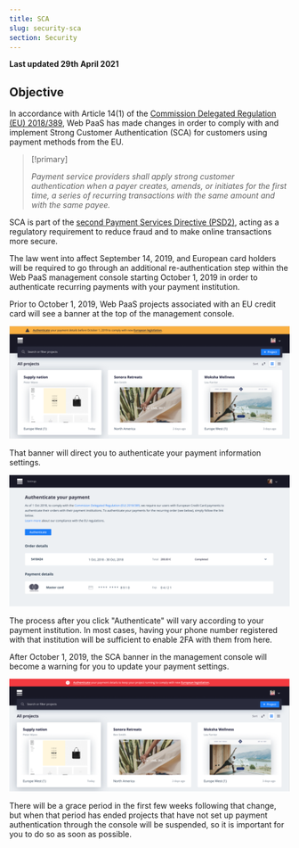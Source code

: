 ```yaml
---
title: SCA
slug: security-sca
section: Security
---
```


**Last updated 29th April 2021**


## Objective  

In accordance with Article 14(1) of the [Commission Delegated Regulation (EU) 2018/389](https://eur-lex.europa.eu/legal-content/EN/TXT/?uri=CELEX%3A32018R0389), Web PaaS has made changes in order to comply with and implement Strong Customer Authentication (SCA) for customers using payment methods from the EU.

> [!primary]  
> 
> *Payment service providers shall apply strong customer authentication when a payer creates, amends, or initiates for the first time, a series of recurring transactions with the same amount and with the same payee.*
> 
> 

SCA is part of the [second Payment Services Directive (PSD2)](https://ec.europa.eu/info/law/payment-services-psd-2-directive-eu-2015-2366_en), acting as a regulatory requirement to reduce fraud and to make online transactions more secure.

The law went into affect September 14, 2019, and European card holders will be required to go through an additional re-authentication step within the Web PaaS management console starting October 1, 2019 in order to authenticate recurring payments with your payment institution.

Prior to October 1, 2019, Web PaaS projects associated with an EU credit card will see a banner at the top of the management console.

![SCA Warning](images/sca-warning.png)

That banner will direct you to authenticate your payment information settings.

![SCA Authentication](images/authenticate-payment.png)

The process after you click "Authenticate" will vary according to your payment institution. In most cases, having your phone number registered with that institution will be sufficient to enable 2FA with them from here.

After October 1, 2019, the SCA banner in the management console will become a warning for you to update your payment settings.

![SCA Post-Change Warning](images/sca-postchange.png)

There will be a grace period in the first few weeks following that change, but when that period has ended projects that have not set up payment authentication through the console will be suspended, so it is important for you to do so as soon as possible.
